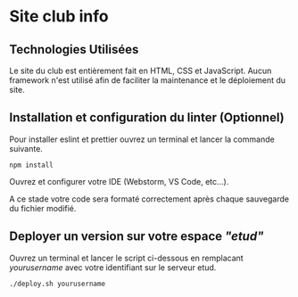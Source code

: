 # Site club info

## Technologies Utilisées
Le site du club est entièrement fait en HTML, CSS et JavaScript.
Aucun framework n'est utilisé afin de faciliter la maintenance et le déploiement du site.

## Installation et configuration du linter (Optionnel)

Pour installer eslint et prettier ouvrez un terminal et lancer la commande suivante.
```shell
npm install
```

Ouvrez et configurer votre IDE (Webstorm, VS Code, etc...).

A ce stade votre code sera formaté correctement après chaque sauvegarde du fichier modifié.

## Deployer un version sur votre espace *"etud"*

Ouvrez un terminal et lancer le script ci-dessous en remplacant *yourusername* avec votre identifiant sur le serveur etud.

```terminal
./deploy.sh yourusername
```
